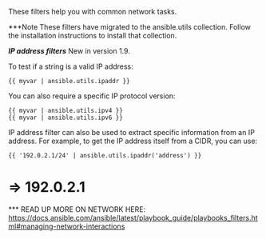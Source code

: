 <!--Managing network interactions-->

These filters help you with common network tasks.

***Note
These filters have migrated to the ansible.utils collection. 
Follow the installation instructions to install that collection.

***IP address filters***
New in version 1.9.

To test if a string is a valid IP address:

    {{ myvar | ansible.utils.ipaddr }}
    
You can also require a specific IP protocol version:

    {{ myvar | ansible.utils.ipv4 }}
    {{ myvar | ansible.utils.ipv6 }}
    
IP address filter can also be used to extract specific information from an IP address. 
For example, to get the IP address itself from a CIDR, you can use:

    {{ '192.0.2.1/24' | ansible.utils.ipaddr('address') }}
    
# => 192.0.2.1

*** READ UP MORE ON NETWORK HERE: https://docs.ansible.com/ansible/latest/playbook_guide/playbooks_filters.html#managing-network-interactions